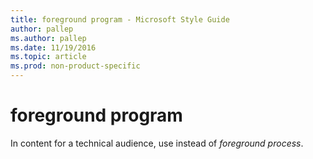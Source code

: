 ```yaml
---
title: foreground program - Microsoft Style Guide
author: pallep
ms.author: pallep
ms.date: 11/19/2016
ms.topic: article
ms.prod: non-product-specific
---
```


# foreground program

In content for a technical audience, use instead of *foreground process*.
